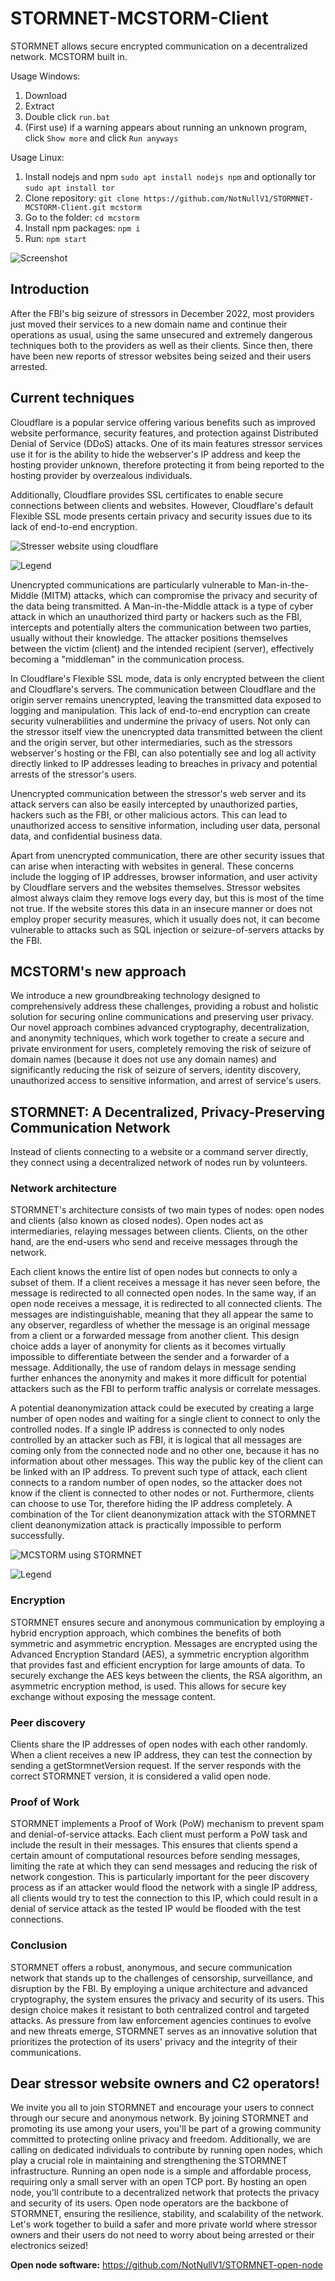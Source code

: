 # STORMNET-MCSTORM-Client
STORMNET allows secure encrypted communication on a decentralized network. MCSTORM built in.

Usage Windows:
1. Download
2. Extract
3. Double click `run.bat`
4. (First use) if a warning appears about running an unknown program, click `Show more` and click `Run anyways`

Usage Linux: 
1. Install nodejs and npm `sudo apt install nodejs npm` and optionally tor `sudo apt install tor`
2. Clone repository: `git clone https://github.com/NotNullV1/STORMNET-MCSTORM-Client.git mcstorm`
3. Go to the folder: `cd mcstorm`
4. Install npm packages: `npm i`
5. Run: `npm start`


![Screenshot](image/screenshot.png)


## Introduction

After the FBI's big seizure of stressors in December 2022, most providers just moved their services to a new domain name and continue their operations as usual, using the same unsecured and extremely dangerous techniques both to the providers as well as their clients. Since then, there have been new reports of stressor websites being seized and their users arrested.



## Current techniques

Cloudflare is a popular service offering various benefits such as improved website performance, security features, and protection against Distributed Denial of Service (DDoS) attacks. One of its main features stressor services use it for is the ability to hide the webserver's IP address and keep the hosting provider unknown, therefore protecting it from being reported to the hosting provider by overzealous individuals.

Additionally, Cloudflare provides SSL certificates to enable secure connections between clients and websites. However, Cloudflare's default Flexible SSL mode presents certain privacy and security issues due to its lack of end-to-end encryption.

![Stresser website using cloudflare](image/stresser-cloudflare.png)

![Legend](image/legend.png)



Unencrypted communications are particularly vulnerable to Man-in-the-Middle (MITM) attacks, which can compromise the privacy and security of the data being transmitted. A Man-in-the-Middle attack is a type of cyber attack in which an unauthorized third party or hackers such as the FBI, intercepts and potentially alters the communication between two parties, usually without their knowledge. The attacker positions themselves between the victim (client) and the intended recipient (server), effectively becoming a "middleman" in the communication process.

In Cloudflare's Flexible SSL mode, data is only encrypted between the client and Cloudflare's servers. The communication between Cloudflare and the origin server remains unencrypted, leaving the transmitted data exposed to logging and manipulation. This lack of end-to-end encryption can create security vulnerabilities and undermine the privacy of users. Not only can the stressor itself view the unencrypted data transmitted between the client and the origin server, but other intermediaries, such as the stressors webserver's hosting or the FBI, can also potentially see and log all activity directly linked to IP addresses leading to breaches in privacy and potential arrests of the stressor's users.

Unencrypted communication between the stressor's web server and its attack servers can also be easily intercepted by unauthorized parties,  hackers such as the FBI, or other malicious actors. This can lead to unauthorized access to sensitive information, including user data, personal data, and confidential business data.

Apart from unencrypted communication, there are other security issues that can arise when interacting with websites in general. These concerns include the logging of IP addresses, browser information, and user activity by Cloudflare servers and the websites themselves. Stressor websites almost always claim they remove logs every day, but this is most of the time not true. If the website stores this data in an insecure manner or does not employ proper security measures, which it usually does not, it can become vulnerable to attacks such as SQL injection or seizure-of-servers attacks by the FBI.



## MCSTORM's new approach

We introduce a new groundbreaking technology designed to comprehensively address these challenges, providing a robust and holistic solution for securing online communications and preserving user privacy. Our novel approach combines advanced cryptography, decentralization, and anonymity techniques, which work together to create a secure and private environment for users, completely removing the risk of seizure of domain names (because it does not use any domain names) and significantly reducing the risk of seizure of servers, identity discovery, unauthorized access to sensitive information, and arrest of service's users.



## STORMNET: A Decentralized, Privacy-Preserving Communication Network

Instead of clients connecting to a website or a command server directly, they connect using a decentralized network of nodes run by volunteers.

### Network architecture

STORMNET's architecture consists of two main types of nodes: open nodes and clients (also known as closed nodes). Open nodes act as intermediaries, relaying messages between clients. Clients, on the other hand, are the end-users who send and receive messages through the network.

Each client knows the entire list of open nodes but connects to only a subset of them. If a client receives a message it has never seen before, the message is redirected to all connected open nodes. In the same way, if an open node receives a message, it is redirected to all connected clients. The messages are indistinguishable, meaning that they all appear the same to any observer, regardless of whether the message is an original message from a client or a forwarded message from another client. This design choice adds a layer of anonymity for clients as it becomes virtually impossible to differentiate between the sender and a forwarder of a message. Additionally, the use of random delays in message sending further enhances the anonymity and makes it more difficult for potential attackers such as the FBI to perform traffic analysis or correlate messages.

A potential deanonymization attack could be executed by creating a large number of open nodes and waiting for a single client to connect to only the controlled nodes. If a single IP address is connected to only nodes controlled by an attacker such as FBI, it is logical that all messages are coming only from the connected node and no other one, because it has no information about other messages. This way the public key of the client can be linked with an IP address. To prevent such type of attack, each client connects to a random number of open nodes, so the attacker does not know if the client is connected to other nodes or not. Furthermore, clients can choose to use Tor, therefore hiding the IP address completely. A combination of the Tor client deanonymization attack with the STORMNET client deanonymization attack is practically impossible to perform successfully.



![MCSTORM using STORMNET](image/STORMNET-mcstorm.png)

![Legend](image/legend.png)



### Encryption

STORMNET ensures secure and anonymous communication by employing a hybrid encryption approach, which combines the benefits of both symmetric and asymmetric encryption. Messages are encrypted using the Advanced Encryption Standard (AES), a symmetric encryption algorithm that provides fast and efficient encryption for large amounts of data. To securely exchange the AES keys between the clients, the RSA algorithm, an asymmetric encryption method, is used. This allows for secure key exchange without exposing the message content.

### Peer discovery

Clients share the IP addresses of open nodes with each other randomly. When a client receives a new IP address, they can test the connection by sending a getStormnetVersion request. If the server responds with the correct STORMNET version, it is considered a valid open node.

### Proof of Work

STORMNET implements a Proof of Work (PoW) mechanism to prevent spam and denial-of-service attacks. Each client must perform a PoW task and include the result in their messages. This ensures that clients spend a certain amount of computational resources before sending messages, limiting the rate at which they can send messages and reducing the risk of network congestion. This is particularly important for the peer discovery process as if an attacker would flood the network with a single IP address, all clients would try to test the connection to this IP, which could result in a denial of service attack as the tested IP would be flooded with the test connections.

### Conclusion

STORMNET offers a robust, anonymous, and secure communication network that stands up to the challenges of censorship, surveillance, and disruption by the FBI. By employing a unique architecture and advanced cryptography, the system ensures the privacy and security of its users. This design choice makes it resistant to both centralized control and targeted attacks. As pressure from law enforcement agencies continues to evolve and new threats emerge, STORMNET serves as an innovative solution that prioritizes the protection of its users' privacy and the integrity of their communications.



## Dear stressor website owners and C2 operators!

We invite you all to join STORMNET and encourage your users to connect through our secure and anonymous network. By joining STORMNET and promoting its use among your users, you'll be part of a growing community committed to protecting online privacy and freedom. Additionally, we are calling on dedicated individuals to contribute by running open nodes, which play a crucial role in maintaining and strengthening the STORMNET infrastructure. Running an open node is a simple and affordable process, requiring only a small server with an open TCP port. By hosting an open node, you'll contribute to a decentralized network that protects the privacy and security of its users. Open node operators are the backbone of STORMNET, ensuring the resilience, stability, and scalability of the network. Let's work together to build a safer and more private world where stressor owners and their users do not need to worry about being arrested or their electronics seized!



**Open node software:** https://github.com/NotNullV1/STORMNET-open-node
